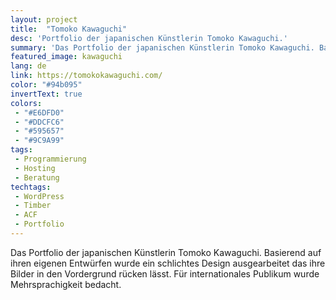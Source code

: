 ```yaml
---
layout: project
title:  "Tomoko Kawaguchi"
desc: 'Portfolio der japanischen Künstlerin Tomoko Kawaguchi.'
summary: 'Das Portfolio der japanischen Künstlerin Tomoko Kawaguchi. Basierend auf ihren eigenen Entwürfen wurde ein schlichtes Design ausgearbeitet das ihre Bilder in den Vordergrund rücken lässt. Für internationales Publikum wurde Mehrsprachigkeit bedacht.'
featured_image: kawaguchi
lang: de
link: https://tomokokawaguchi.com/
color: "#94b095"
invertText: true
colors:
 - "#E6DFD0"
 - "#DDCFC6"
 - "#595657"
 - "#9C9A99"
tags:
 - Programmierung
 - Hosting
 - Beratung
techtags:
 - WordPress
 - Timber
 - ACF
 - Portfolio
---
```

Das Portfolio der japanischen Künstlerin Tomoko Kawaguchi. Basierend auf ihren eigenen Entwürfen wurde ein schlichtes Design ausgearbeitet das ihre Bilder in den Vordergrund rücken lässt. Für internationales Publikum wurde Mehrsprachigkeit bedacht.
